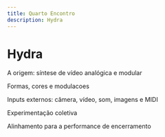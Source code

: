 ```yaml
---
title: Quarto Encontro
description: Hydra
---
```


# Hydra

A origem: síntese de vídeo analógica e modular

Formas, cores e modulacoes

Inputs externos: câmera, vídeo, som, imagens e MIDI

Experimentação coletiva

Alinhamento para a performance de encerramento
